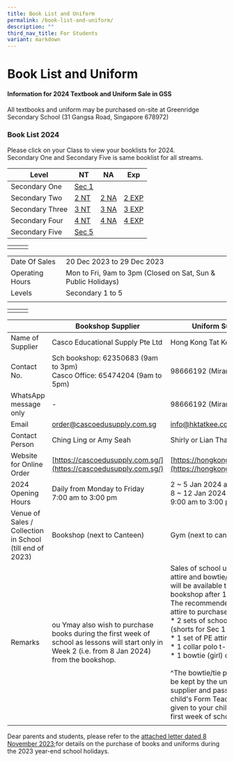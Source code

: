 ```yaml
---
title: Book List and Uniform
permalink: /book-list-and-uniform/
description: ""
third_nav_title: For Students
variant: markdown
---
```

# **Book List and Uniform**

#### Information for 2024 Textbook and Uniform Sale in GSS

All textbooks and uniform may be purchased on-site at Greenridge Secondary School (31 Gangsa Road, Singapore 678972)


### Book List 2024


 Please click on your Class to view your booklists for 2024.<br>
 Secondary One and Secondary Five is same booklist for all streams.

| Level | NT |  NA|  Exp |
| -------- | -------- | -------- | -------- |
|  Secondary One    | [Sec 1 ](/files/Book%20Lists%202024/2024_Sec_1_Booklist_final.pdf) | |  | 
|  Secondary Two    | [ 2 NT](/files/Book%20Lists%202024/2024%20sec%202nt%20booklist.pdf) | [ 2 NA](/files/Book%20Lists%202024/2024%20sec%202na%20booklist.pdf)   |[ 2 EXP](/files/Book%20Lists%202024/2024%20sec%202e%20booklist.pdf)  |
|  Secondary Three   | [ 3 NT](/files/Book%20Lists%202024/2024%20sec%203nt%20booklist.pdf) | [3 NA](/files/Book%20Lists%202024/2024%20sec%203na%20booklist.pdf)   |[ 3 EXP](/files/Book%20Lists%202024/2024%20sec%203e%20booklist.pdf)   |
|  Secondary Four   | [ 4 NT](/files/Book%20Lists%202024/2024%20sec%204nt%20booklist.pdf)     |  [4 NA](/files/Book%20Lists%202024/2024_Sec_4NA_Booklist_10Nov23.pdf) |[4 EXP](/files/Book%20Lists%202024/2024_Sec_4E_Booklist_10Nov23.pdf)   | 
|  Secondary Five   |  [Sec 5](/files/Book%20Lists%202024/2024_Sec_5_Booklist_final.pdf)   |  |  | 


|  | | |
| -------- | -------- | -------- |
|               |               |               |


|  |  | 
| -------- | -------- |
| Date Of Sales     | 20 Dec 2023 to 29 Dec 2023     |
| Operating Hours   | Mon to Fri, 9am to 3pm (Closed on Sat, Sun &amp; Public Holidays)  |
|Levels    | Secondary 1 to 5 |
|  |  |



|  | | |
| -------- | -------- | -------- |
|               |               |               |



| | Bookshop Supplier | Uniform Supplier  |
| -------- | -------- | -------- |
|Name of Supplier    | Casco Educational Supply Pte Ltd  | Hong Kong Tat Kee Tailor      |
| Contact No.    | Sch bookshop: 62350683 (9am to 3pm)<br>Casco Office: 65474204 (9am to 5pm)     | 98666192 (Miranda)     |
| WhatsApp message only    | -    | 98666192 (Miranda)     |
| Email | [order@cascoedusupply.com.sg](order@cascoedusupply.com.sg)  | [info@hktatkee.com.sg](info@hktatkee.com.sg)   |
| Contact Person | Ching Ling or Amy Seah  | Shirly or Lian Thai   |
| Website for Online Order   | [https://cascoedusupply.com.sg/](https://cascoedusupply.com.sg/)  | [https://hongkongtatkee.com/](https://hongkongtatkee.com/) |
| 2024 Opening Hours   | Daily from Monday to Friday<br> 7:00 am to 3:00 pm | 2 ~ 5 Jan 2024 and <br>8 ~ 12 Jan 2024<br> 9:00 am to 3:00 pm     |
| Venue of Sales / Collection in School (till end of 2023)  | Bookshop (next to Canteen)  | Gym (next to canteen)     |
| Remarks      | ou Ymay also wish to purchase books during the first week of school as lessons will start only in Week 2 (i.e. from 8 Jan 2024) from the bookshop.  | Sales of school uniform, PE attire and bowtie/tie thereafter will be available through the bookshop after 12 Jan 2024.<br>The recommended school attire to purchase: <br> * 2 sets of school uniform (shorts for Sec 1 boys),<br> * 1 set of PE attire<br>* 1 collar polo t-shirt<br>*	1 bowtie (girl) or tie (boy)^<br><br> ^The bowtie/tie purchased will be kept by the uniform supplier and passed to your child's Form Teacher. It will be given to your child during the first week of school.  |
|    |    |    |

Dear parents and students, please refer to the [attached letter dated 8 November 2023](/files/Book%20Lists%202024/2023%20year-end%20textbook%20and%20uniform%20sale_8nov23.pdf);for details on the purchase of books and uniforms during the 2023 year-end school holidays.